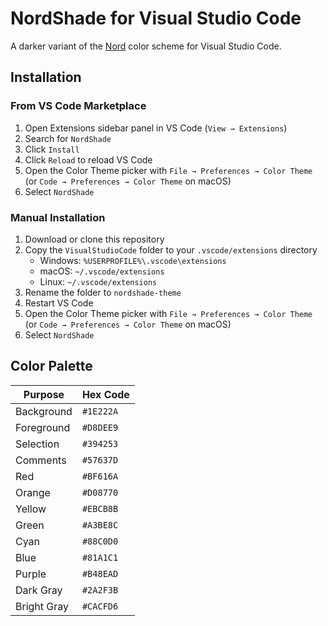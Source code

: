 # NordShade for Visual Studio Code

A darker variant of the [Nord](https://www.nordtheme.com/) color scheme for Visual Studio Code.

## Installation

### From VS Code Marketplace

1. Open Extensions sidebar panel in VS Code (`View → Extensions`)
2. Search for `NordShade`
3. Click `Install`
4. Click `Reload` to reload VS Code
5. Open the Color Theme picker with `File → Preferences → Color Theme` (or `Code → Preferences → Color Theme` on macOS)
6. Select `NordShade`

### Manual Installation

1. Download or clone this repository
2. Copy the `VisualStudioCode` folder to your `.vscode/extensions` directory
   - Windows: `%USERPROFILE%\.vscode\extensions`
   - macOS: `~/.vscode/extensions`
   - Linux: `~/.vscode/extensions`
3. Rename the folder to `nordshade-theme`
4. Restart VS Code
5. Open the Color Theme picker with `File → Preferences → Color Theme` (or `Code → Preferences → Color Theme` on macOS)
6. Select `NordShade`

## Color Palette

| Purpose     | Hex Code  |
| ----------- | --------- |
| Background  | `#1E222A` |
| Foreground  | `#D8DEE9` |
| Selection   | `#394253` |
| Comments    | `#57637D` |
| Red         | `#BF616A` |
| Orange      | `#D08770` |
| Yellow      | `#EBCB8B` |
| Green       | `#A3BE8C` |
| Cyan        | `#88C0D0` |
| Blue        | `#81A1C1` |
| Purple      | `#B48EAD` |
| Dark Gray   | `#2A2F3B` |
| Bright Gray | `#CACFD6` |
